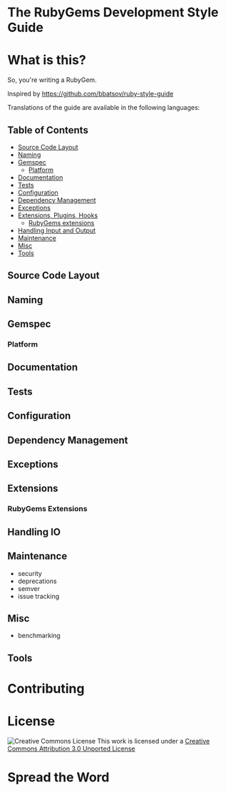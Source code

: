 # The RubyGems Development Style Guide

# What is this?

So, you're writing a RubyGem.

Inspired by https://github.com/bbatsov/ruby-style-guide

Translations of the guide are available in the following languages:

## Table of Contents

* [Source Code Layout](#source-code-layout)
* [Naming](#naming)
* [Gemspec](#gemspec)
  * [Platform](#platform)
* [Documentation](#documentation)
* [Tests](#tests)
* [Configuration](#configuratino)
* [Dependency Management](#dependency-management)
* [Exceptions](#exceptions)
* [Extensions, Plugins, Hooks](#extensions)
  * [RubyGems extensions](#rubygems-extensions)
* [Handling Input and Output](#handling-io)
* [Maintenance](#maintenance)
* [Misc](#misc)
* [Tools](#tools)

## Source Code Layout

## Naming

## Gemspec

### Platform

## Documentation

## Tests

## Configuration

## Dependency Management

## Exceptions

## Extensions

### RubyGems Extensions

## Handling IO

## Maintenance

- security
- deprecations
- semver
- issue tracking

## Misc

- benchmarking

## Tools

# Contributing

# License

![Creative Commons License](http://i.creativecommons.org/l/by/3.0/88x31.png)
This work is licensed under a [Creative Commons Attribution 3.0 Unported License](http://creativecommons.org/licenses/by/3.0/deed.en_US)

# Spread the Word
